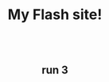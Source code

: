 <html>
 <body>
  <center>
   <h1>My Flash site!</h1>
   <br>
   <br>
   <a herf="mitchellad.github.io/run3.html"><h2>run 3</h2></a>
  </center>
 </body>



</html>
